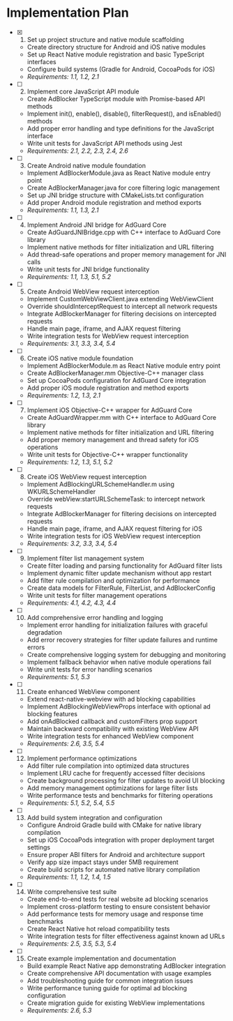 # Implementation Plan

- [x] 1. Set up project structure and native module scaffolding





  - Create directory structure for Android and iOS native modules
  - Set up React Native module registration and basic TypeScript interfaces
  - Configure build systems (Gradle for Android, CocoaPods for iOS)
  - _Requirements: 1.1, 1.2, 2.1_

- [ ] 2. Implement core JavaScript API module
  - Create AdBlocker TypeScript module with Promise-based API methods
  - Implement init(), enable(), disable(), filterRequest(), and isEnabled() methods
  - Add proper error handling and type definitions for the JavaScript interface
  - Write unit tests for JavaScript API methods using Jest
  - _Requirements: 2.1, 2.2, 2.3, 2.4, 2.6_

- [ ] 3. Create Android native module foundation
  - Implement AdBlockerModule.java as React Native module entry point
  - Create AdBlockerManager.java for core filtering logic management
  - Set up JNI bridge structure with CMakeLists.txt configuration
  - Add proper Android module registration and method exports
  - _Requirements: 1.1, 1.3, 2.1_

- [ ] 4. Implement Android JNI bridge for AdGuard Core
  - Create AdGuardJNIBridge.cpp with C++ interface to AdGuard Core library
  - Implement native methods for filter initialization and URL filtering
  - Add thread-safe operations and proper memory management for JNI calls
  - Write unit tests for JNI bridge functionality
  - _Requirements: 1.1, 1.3, 5.1, 5.2_

- [ ] 5. Create Android WebView request interception
  - Implement CustomWebViewClient.java extending WebViewClient
  - Override shouldInterceptRequest to intercept all network requests
  - Integrate AdBlockerManager for filtering decisions on intercepted requests
  - Handle main page, iframe, and AJAX request filtering
  - Write integration tests for WebView request interception
  - _Requirements: 3.1, 3.3, 3.4, 5.4_

- [ ] 6. Create iOS native module foundation
  - Implement AdBlockerModule.m as React Native module entry point
  - Create AdBlockerManager.mm Objective-C++ manager class
  - Set up CocoaPods configuration for AdGuard Core integration
  - Add proper iOS module registration and method exports
  - _Requirements: 1.2, 1.3, 2.1_

- [ ] 7. Implement iOS Objective-C++ wrapper for AdGuard Core
  - Create AdGuardWrapper.mm with C++ interface to AdGuard Core library
  - Implement native methods for filter initialization and URL filtering
  - Add proper memory management and thread safety for iOS operations
  - Write unit tests for Objective-C++ wrapper functionality
  - _Requirements: 1.2, 1.3, 5.1, 5.2_

- [ ] 8. Create iOS WebView request interception
  - Implement AdBlockingURLSchemeHandler.m using WKURLSchemeHandler
  - Override webView:startURLSchemeTask: to intercept network requests
  - Integrate AdBlockerManager for filtering decisions on intercepted requests
  - Handle main page, iframe, and AJAX request filtering for iOS
  - Write integration tests for iOS WebView request interception
  - _Requirements: 3.2, 3.3, 3.4, 5.4_

- [ ] 9. Implement filter list management system
  - Create filter loading and parsing functionality for AdGuard filter lists
  - Implement dynamic filter update mechanism without app restart
  - Add filter rule compilation and optimization for performance
  - Create data models for FilterRule, FilterList, and AdBlockerConfig
  - Write unit tests for filter management operations
  - _Requirements: 4.1, 4.2, 4.3, 4.4_

- [ ] 10. Add comprehensive error handling and logging
  - Implement error handling for initialization failures with graceful degradation
  - Add error recovery strategies for filter update failures and runtime errors
  - Create comprehensive logging system for debugging and monitoring
  - Implement fallback behavior when native module operations fail
  - Write unit tests for error handling scenarios
  - _Requirements: 5.1, 5.3_

- [ ] 11. Create enhanced WebView component
  - Extend react-native-webview with ad blocking capabilities
  - Implement AdBlockingWebViewProps interface with optional ad blocking features
  - Add onAdBlocked callback and customFilters prop support
  - Maintain backward compatibility with existing WebView API
  - Write integration tests for enhanced WebView component
  - _Requirements: 2.6, 3.5, 5.4_

- [ ] 12. Implement performance optimizations
  - Add filter rule compilation into optimized data structures
  - Implement LRU cache for frequently accessed filter decisions
  - Create background processing for filter updates to avoid UI blocking
  - Add memory management optimizations for large filter lists
  - Write performance tests and benchmarks for filtering operations
  - _Requirements: 5.1, 5.2, 5.4, 5.5_

- [ ] 13. Add build system integration and configuration
  - Configure Android Gradle build with CMake for native library compilation
  - Set up iOS CocoaPods integration with proper deployment target settings
  - Ensure proper ABI filters for Android and architecture support
  - Verify app size impact stays under 5MB requirement
  - Create build scripts for automated native library compilation
  - _Requirements: 1.1, 1.2, 1.4, 1.5_

- [ ] 14. Write comprehensive test suite
  - Create end-to-end tests for real website ad blocking scenarios
  - Implement cross-platform testing to ensure consistent behavior
  - Add performance tests for memory usage and response time benchmarks
  - Create React Native hot reload compatibility tests
  - Write integration tests for filter effectiveness against known ad URLs
  - _Requirements: 2.5, 3.5, 5.3, 5.4_

- [ ] 15. Create example implementation and documentation
  - Build example React Native app demonstrating AdBlocker integration
  - Create comprehensive API documentation with usage examples
  - Add troubleshooting guide for common integration issues
  - Write performance tuning guide for optimal ad blocking configuration
  - Create migration guide for existing WebView implementations
  - _Requirements: 2.6, 5.3_